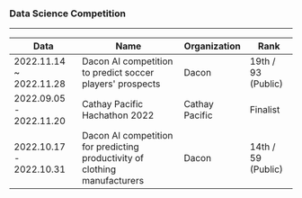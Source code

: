 ### Data Science Competition 

-------------

| Data | Name | Organization | Rank | 
| ---- | -----| -------------| -----| 
| 2022.11.14 ~ 2022.11.28  | Dacon AI competition to predict soccer players' prospects  | Dacon | 19th / 93 (Public) | 
| 2022.09.05 - 2022.11.20  | Cathay Pacific Hachathon 2022  | Cathay Pacific | Finalist | 
| 2022.10.17 - 2022.10.31  | Dacon AI competition for predicting productivity of clothing manufacturers  | Dacon | 14th / 59 (Public) | 

